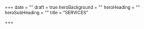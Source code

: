 +++
date = ""
draft = true
heroBackground = ""
heroHeading = ""
heroSubHeading = ""
title = "SERVICES"

+++
